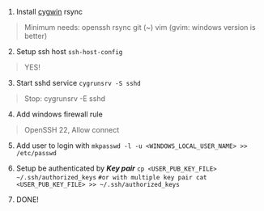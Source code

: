 1. Install [cygwin](https://cygwin.com/setup-x86_64.exe) rsync
> Minimum needs:
>	openssh
>	rsync
>	git (~)
>	vim (gvim: windows version is better)

2. Setup ssh host
`
ssh-host-config
`
> YES!

3. Start sshd service
`
cygrunsrv -S sshd
`
> Stop: cygrunsrv -E sshd

4. Add windows firewall rule
> OpenSSH 22, Allow connect

5. Add user to login with
`
mkpasswd -l -u <WINDOWS_LOCAL_USER_NAME> >> /etc/passwd
`

6. Setup be authenticated by ***Key pair***
`
cp <USER_PUB_KEY_FILE> ~/.ssh/authorized_keys
`
`
#or with multiple key pair
cat <USER_PUB_KEY_FILE> >> ~/.ssh/authorized_keys
`

7. DONE!
